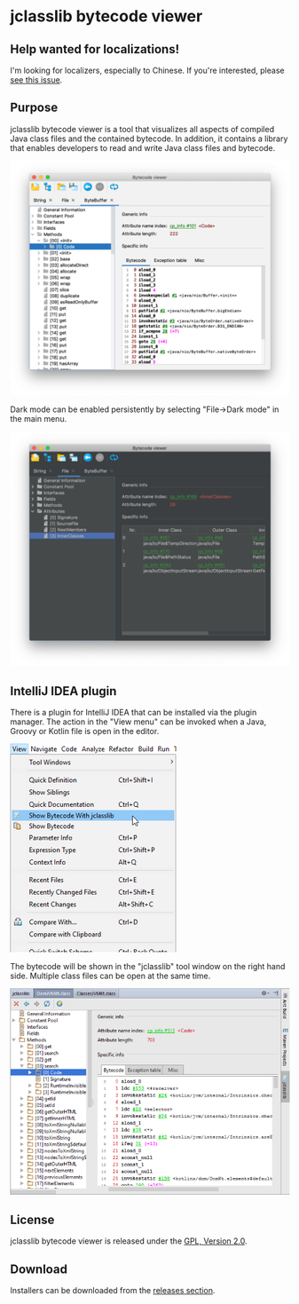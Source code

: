 # jclasslib bytecode viewer

## Help wanted for localizations!

I'm looking for localizers, especially to Chinese. If you're interested, please 
[see this issue](https://github.com/ingokegel/jclasslib/issues/36).


## Purpose

jclasslib bytecode viewer is a tool that visualizes all aspects of compiled Java class files and the contained bytecode. In addition, it contains a library that enables developers to read and write Java class files and bytecode.

![Main window](web/screenshots/main_light.png)

Dark mode can be enabled persistently by selecting "File->Dark mode" in the main menu. 

![Dark mode](web/screenshots/main_dark.png)


## IntelliJ IDEA plugin

There is a plugin for IntelliJ IDEA that can be installed via the plugin manager. The action in the "View menu" 
can be invoked when a Java, Groovy or Kotlin file is open in the editor.

![IntelliJ IDEA action](web/screenshots/ij_action.png)

The bytecode will be shown in the "jclasslib" tool window on the right hand side. Multiple class files can be open
at the same time.

![IntelliJ IDEA action](web/screenshots/ij_window.png)

## License

jclasslib bytecode viewer is released under the [GPL, Version 2.0](https://www.gnu.org/licenses/gpl-2.0.html).


## Download

Installers can be downloaded from the [releases section](https://github.com/ingokegel/jclasslib/releases).
